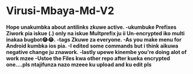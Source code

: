 # Virusi-Mbaya-Md-V2
**Hope unakumbka about antilinks zkuwe active. 
-ukumbuke Prefixes Ziwork pia iskue (.) only na iskue Multprefix ju ii Un-encrypted iko multi inakaa bugbot😂😂.
-tags Zkuwe za everyone.
-As you make menu for Android kumbka ios pia.
-I edited some commands but i think aikuwa negative change ju znawork.
-lastly upewe kinembe you're doing alot of work mzee
-Ustoe the Files kwa other repo after kueka encrypted one....pls ntajifunza nazo mzeee ku upload and ku edit pls**
